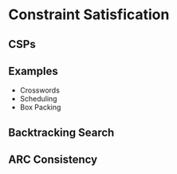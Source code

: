 # Constraint Satisfication

## CSPs

## Examples

* Crosswords
* Scheduling
* Box Packing

## Backtracking Search

## ARC Consistency

